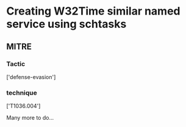 # Creating W32Time similar named service using schtasks

## MITRE

### Tactic
['defense-evasion']

### technique
['T1036.004']

Many more to do...
